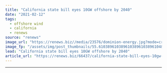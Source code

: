 ```yaml
---
title: "California state bill eyes 10GW offshore by 2040"
date: "2021-02-12"
tags: 
  - offshore wind
  - california
  - renews
source: "renews"
image_url: "https://renews.biz//media/23576/dominion-energy.jpg?mode=crop&width=770&heightratio=0.6103896103896103896103896104&slimmage=true"
image_fp: "/assets/img/post_thumbnails/55.6103896103896103896103896104&slimmage=true"
lead: "California state bill eyes 10GW offshore by 2040"
article_url: "https://renews.biz/66437/california-state-bill-eyes-10gw-offshore-by-2040/"
---
```


---
